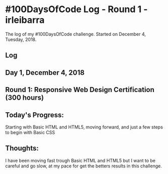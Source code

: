 # #100DaysOfCode Log - Round 1 - irleibarra

The log of my #100DaysOfCode challenge. Started on December 4, Tuesday, 2018.

## Log

## Day 1, December 4, 2018

## Round 1: Responsive Web Design Certification (300 hours)

## Today's Progress: 

Starting with Basic HTML and HTML5, moving forward, and  just a few steps to begin with Basic CSS 

## Thoughts:
I have been moving fast trough Basic HTML and HTML5 but I want to be careful and go slow, at my pace for get the betters results in this challenge.

